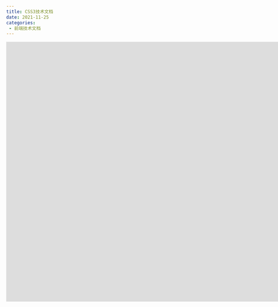```yaml
---
title: CSS3技术文档
date: 2021-11-25
categories: 
 - 前端技术文档
---
```


<iframe src="https://www.w3school.com.cn/css/index.asp" width="1630px" height="700px" frameborder="0"></iframe>
